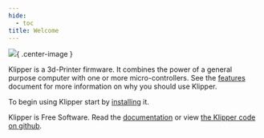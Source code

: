 ```yaml
---
hide:
  - toc
title: Welcome
---
```


![](img/klipper-logo.png){ .center-image }

Klipper is a 3d-Printer firmware. It combines the power of a general
purpose computer with one or more micro-controllers. See the
[features](Features.md) document for more information on why you
should use Klipper.

To begin using Klipper start by [installing](Installation.md) it.

Klipper is Free Software. Read the [documentation](Overview.md) or
view [the Klipper code on github](https://github.com/Klipper3d/klipper).
